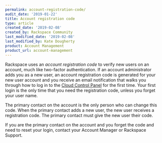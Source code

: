```yaml
---
permalink: account-registration-code/
audit_date: '2019-01-22'
title: Account registration code
type: article
created_date: '2019-02-08'
created_by: Rackspace Community
last_modified_date: '2019-02-08'
last_modified_by: Kate Dougherty
product: Account Management
product_url: account-management
---
```


Rackspace uses an _account registration code_ to verify new users on an
account, much like two-factor authentication. If an account administrator
adds you as a new user, an account registration code is generated for
your new user account and you receive an email notification that
walks you through how to log in to the
[Cloud Control Panel](https://login.rackspace.com)
for the first time. Your first login is the only time that you need the
registration code, unless you forget your user name.

The primary contact on the account is the only person who can change this
code. When the primary contact adds a new user, the new user receives a
registration code. The primary contact must give the new user their code.

If you are the primary contact on the account and you forget the code and need
to reset your login, contact your Account Manager or Rackspace Support.
